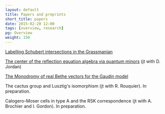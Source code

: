 ```yaml
---
layout: default
title: Papers and preprints
short_title: papers
date: 2015-02-20 12:00
tags: [overview, research]
pg: Overview
weight: 150
---
```



[Labelling Schubert intersections in the Grassmanian][labelling]

[The center of the reflection equation algebra via quantum minors][qCH] (jt with D. Jordan)

[The Monodromy of real Bethe vectors for the Gaudin model][monodromy]

The cactus group and Lusztig's isomorphism (jt with R. Rouquier). In preparation.

Calogero-Moser cells in type A and the RSK correspondence (jt with A. Brochier and I. Gordon). In preparation.


[labelling]: https://arxiv.org/abs/1912.10090
[monodromy]: https://arxiv.org/abs/1511.04740
[qCH]: https://arxiv.org/abs/1709.09149
